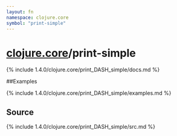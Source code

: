 ```yaml
---
layout: fn
namespace: clojure.core
symbol: "print-simple"
---
```


# [clojure.core](../)/print-simple

{% include 1.4.0/clojure.core/print_DASH_simple/docs.md %}

##Examples

{% include 1.4.0/clojure.core/print_DASH_simple/examples.md %}
## Source
{% include 1.4.0/clojure.core/print_DASH_simple/src.md %}

